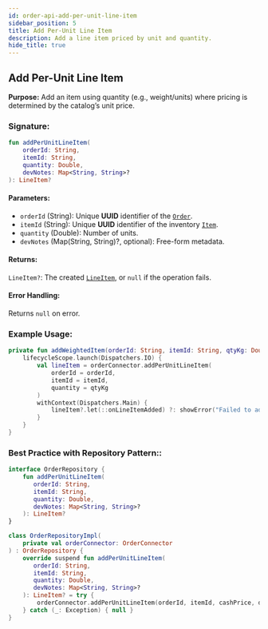```yaml
---
id: order-api-add-per-unit-line-item
sidebar_position: 5
title: Add Per-Unit Line Item
description: Add a line item priced by unit and quantity.
hide_title: true
---
```


## Add Per-Unit Line Item

**Purpose:** Add an item using quantity (e.g., weight/units) where pricing is determined by the catalog’s unit price.

### Signature:

```kotlin
fun addPerUnitLineItem(
    orderId: String,
    itemId: String,
    quantity: Double,
    devNotes: Map<String, String>?
): LineItem?
```

#### Parameters:
- `orderId` (String): Unique **UUID** identifier of the [`Order`](../models/models-order#order).
- `itemId` (String): Unique **UUID** identifier of the inventory [`Item`](../models/models-inventory#item).
- `quantity` (Double): Number of units.
- `devNotes` (Map(String, String)?, optional): Free-form metadata.

#### Returns:
`LineItem?`: The created [`LineItem`](../models/models-order#lineitem), or `null` if the operation fails.

#### Error Handling:
Returns `null` on error.

### Example Usage:
```kotlin
private fun addWeightedItem(orderId: String, itemId: String, qtyKg: Double) {
    lifecycleScope.launch(Dispatchers.IO) {
        val lineItem = orderConnector.addPerUnitLineItem(
            orderId = orderId,
            itemId = itemId,
            quantity = qtyKg
        )
        withContext(Dispatchers.Main) {
            lineItem?.let(::onLineItemAdded) ?: showError("Failed to add per-unit item")
        }
    }
}
```

### Best Practice with Repository Pattern::
```kotlin
interface OrderRepository {
    fun addPerUnitLineItem(
       orderId: String,
       itemId: String,
       quantity: Double,
       devNotes: Map<String, String>?
    ): LineItem?
}

class OrderRepositoryImpl(
    private val orderConnector: OrderConnector
) : OrderRepository {
    override suspend fun addPerUnitLineItem(
       orderId: String,
       itemId: String,
       quantity: Double,
       devNotes: Map<String, String>?
    ): LineItem? = try {
        orderConnector.addPerUnitLineItem(orderId, itemId, cashPrice, devNotes)
    } catch (_: Exception) { null }
}
```